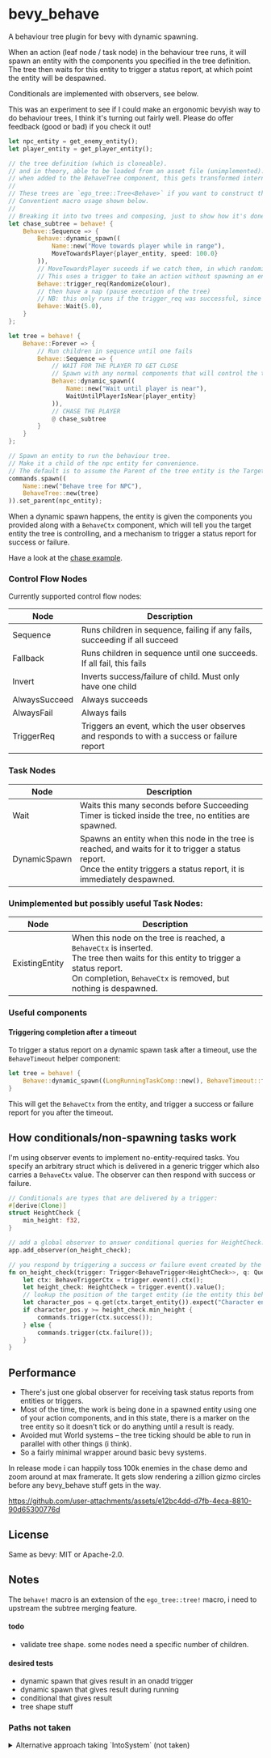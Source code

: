 # bevy_behave

A behaviour tree plugin for bevy with dynamic spawning.

When an action (leaf node / task node) in the behaviour tree runs, it will spawn an entity with
the components you specified in the tree definition. The tree then waits for this entity to
trigger a status report, at which point the entity will be despawned.

Conditionals are implemented with observers, see below.

This was an experiment to see if I could make an ergonomic bevyish way to do behaviour trees,
I think it's turning out fairly well. Please do offer feedback (good or bad) if you check it out!


```rust
let npc_entity = get_enemy_entity();
let player_entity = get_player_entity();

// the tree definition (which is cloneable).
// and in theory, able to be loaded from an asset file (unimplemented).
// when added to the BehaveTree component, this gets transformed internally to hold state etc.
//
// These trees are `ego_tree::Tree<Behave>` if you want to construct them manually.
// Conventient macro usage shown below.
//
// Breaking it into two trees and composing, just to show how it's done.
let chase_subtree = behave! {
    Behave::Sequence => {
        Behave::dynamic_spawn((
            Name::new("Move towards player while in range"),
            MoveTowardsPlayer{player_entity, speed: 100.0}
        )),
        // MoveTowardsPlayer suceeds if we catch them, in which randomize our colour.
        // This uses a trigger to take an action without spawning an entity.
        Behave::trigger_req(RandomizeColour),
        // then have a nap (pause execution of the tree)
        // NB: this only runs if the trigger_req was successful, since it's in a Sequence.
        Behave::Wait(5.0),
    }
};

let tree = behave! {
    Behave::Forever => {
        // Run children in sequence until one fails
        Behave::Sequence => {
            // WAIT FOR THE PLAYER TO GET CLOSE
            // Spawn with any normal components that will control the target entity:
            Behave::dynamic_spawn((
                Name::new("Wait until player is near"),
                WaitUntilPlayerIsNear{player_entity}
            )),
            // CHASE THE PLAYER
            @ chase_subtree
        }
    }
};

// Spawn an entity to run the behaviour tree.
// Make it a child of the npc entity for convenience.
// The default is to assume the Parent of the tree entity is the Target Entity you're controlling.
commands.spawn((
    Name::new("Behave tree for NPC"),
    BehaveTree::new(tree)
)).set_parent(npc_entity);
```

When a dynamic spawn happens, the entity is given the components you provided along with a
`BehaveCtx` component, which will tell you the target entity the tree is controlling, and a
mechanism to trigger a status report for success or failure.

Have a look at the [chase example](https://github.com/RJ/bevy_behave/blob/main/examples/chase.rs).


### Control Flow Nodes

Currently supported control flow nodes:

| Node          | Description                                                                                 |
| ------------- | ------------------------------------------------------------------------------------------- |
| Sequence      | Runs children in sequence, failing if any fails, succeeding if all succeed                  |
| Fallback      | Runs children in sequence until one succeeds. If all fail, this fails                       |
| Invert        | Inverts success/failure of child. Must only have one child                                  |
| AlwaysSucceed | Always succeeds                                                                             |
| AlwaysFail    | Always fails                                                                                |
| TriggerReq    | Triggers an event, which the user observes and responds to with a success or failure report |

### Task Nodes

| Node         | Description                                                                                                                                                                    |
| ------------ | ------------------------------------------------------------------------------------------------------------------------------------------------------------------------------ |
| Wait         | Waits this many seconds before Succeeding<br>Timer is ticked inside the tree, no entities are spawned.                                                                         |
| DynamicSpawn | Spawns an entity when this node in the tree is reached, and waits for it to trigger a status report.<br>Once the entity triggers a status report, it is immediately despawned. |

### Unimplemented but possibly useful Task Nodes:

| Node           | Description                                                                                                                                                                                              |
| -------------- | -------------------------------------------------------------------------------------------------------------------------------------------------------------------------------------------------------- |
| ExistingEntity | When this node on the tree is reached, a `BehaveCtx` is inserted.<br>The tree then waits for this entity to trigger a status report.<br>On completion, `BehaveCtx` is removed, but nothing is despawned. |

### Useful components

#### Triggering completion after a timeout

To trigger a status report on a dynamic spawn task after a timeout, use the `BehaveTimeout` helper component:

```rust
let tree = behave! {
    Behave::dynamic_spawn((LongRunningTaskComp::new(), BehaveTimeout::from_secs(5.0, true)))
}
```

This will get the `BehaveCtx` from the entity, and trigger a success or failure report for you after the timeout.


## How conditionals/non-spawning tasks work

I'm using observer events to implement no-entity-required tasks. You specify an arbitrary struct which is 
delivered in a generic trigger which also carries a `BehaveCtx` value.
The observer can then respond with success or failure.


```rust
// Conditionals are types that are delivered by a trigger:
#[derive(Clone)]
struct HeightCheck {
    min_height: f32,
}

// add a global observer to answer conditional queries for HeightCheck:
app.add_observer(on_height_check);

// you respond by triggering a success or failure event created by the ctx:
fn on_height_check(trigger: Trigger<BehaveTrigger<HeightCheck>>, q: Query<&Position>, mut commands: Commands) {
    let ctx: BehaveTriggerCtx = trigger.event().ctx();
    let height_check: HeightCheck = trigger.event().value();
    // lookup the position of the target entity (ie the entity this behaviour tree is controlling)
    let character_pos = q.get(ctx.target_entity()).expect("Character entity missing?");
    if character_pos.y >= height_check.min_height {
        commands.trigger(ctx.success());
    } else {
        commands.trigger(ctx.failure());
    }
}

```

## Performance

* There's just one global observer for receiving task status reports from entities or triggers.
* Most of the time, the work is being done in a spawned entity using one of your action components,
and in this state, there is a marker on the tree entity so it doesn't tick or do anything until
a result is ready.
* Avoided mut World systems – the tree ticking should be able to run in parallel with other things (i think).
* So a fairly minimal wrapper around basic bevy systems.

In release mode i can happily toss 100k enemies in the chase demo and zoom around at max framerate.
It gets slow rendering a zillion gizmo circles before any bevy_behave stuff gets in the way.



https://github.com/user-attachments/assets/e12bc4dd-d7fb-4eca-8810-90d65300776d



## License

Same as bevy: MIT or Apache-2.0.

## Notes

The `behave!` macro is an extension of the `ego_tree::tree!` macro, i need to upstream the
subtree merging feature.

#### todo

* validate tree shape. some nodes need a specific number of children.

#### desired tests

* dynamic spawn that gives result in an onadd trigger
* dynamic spawn that gives result during running
* conditional that gives result
* tree shape stuff

### Paths not taken

<details>

<summary>Alternative approach taking `IntoSystem` (not taken)</summary>

### Alternative approach for conditionals

I considered doing control flow by taking an `IntoSystem` with a defined In and Out type,
something like this:
```rust

pub type BoxedConditionSystem = Box<dyn System<In = In<BehaveCtx>, Out = bool>>;

#[derive(Debug)]
pub enum Behave {
    // ...
    /// If, then
    Conditional(BoxedConditionSystem),
}

impl Behave {
    pub fn conditional<Marker>(system: impl IntoSystem<In<BehaveCtx>, bool, Marker>) -> Behave {
        Behave::Conditional(Box::new(IntoSystem::into_system(system)))
    }
}
```

Then you could defined a cond system like, which is quite convenient:

```rust
fn check_distance(In(ctx): In<BehaveCtx>, q: Query<&Position, With<Player>>) -> bool {
    let Ok(player_pos) = q.get(ctx.target_entity).unwrap();
    player_pos.x < 100.0
}
```


However I don't think the resulting data struct would be cloneable, nor could you really read
it from an asset file for manipulation (or can you?)

I would also need mutable World in the "tick trees" system, which would stop it running in parallel maybe.
Anyway observers seem to work pretty well.
</details>
